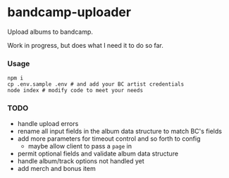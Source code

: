 # bandcamp-uploader

Upload albums to bandcamp.

Work in progress, but does what I need it to do so far.

### Usage

```
npm i
cp .env.sample .env # and add your BC artist credentials
node index # modify code to meet your needs
```

### TODO

- handle upload errors
- rename all input fields in the album data structure to match BC's fields
- add more parameters for timeout control and so forth to config
  - maybe allow client to pass a `page` in
- permit optional fields and validate album data structure
- handle album/track options not handled yet
- add merch and bonus item
